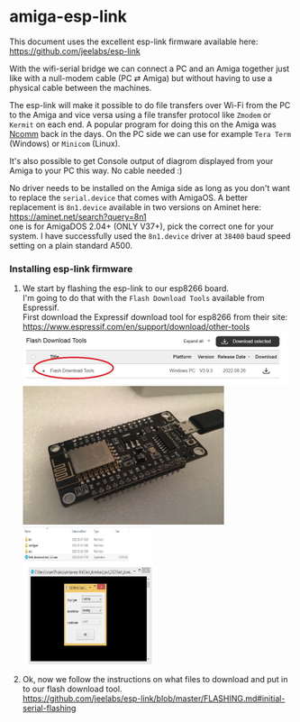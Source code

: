 # amiga-esp-link

This document uses the excellent esp-link firmware available here:<br />
https://github.com/jeelabs/esp-link <br />

With the wifi-serial bridge we can connect a PC and an Amiga together just like with a null-modem cable (PC ⇄ Amiga) but without having to use a physical cable between the machines.

The esp-link will make it possible to do file transfers over Wi-Fi from the PC to the Amiga and vice versa using a file transfer protocol like `Zmodem` or `Kermit` on each end. A popular program for doing this on the Amiga was [Ncomm](https://aminet.net/search?query=ncomm) back in the days. On the PC side we can use for example `Tera Term` (Windows) or `Minicom` (Linux).

It's also possible to get Console output of diagrom displayed from your Amiga to your PC this way. No cable needed :)

No driver needs to be installed on the Amiga side as long as you don't want to replace the `serial.device` that comes with AmigaOS. A better replacement is `8n1.device` available in two versions on Aminet here: https://aminet.net/search?query=8n1  <br />
one is for AmigaDOS 2.04+ (ONLY V37+), pick the correct one for your system. I have successfully used the `8n1.device` driver at `38400` baud speed setting on a plain standard A500.


### Installing esp-link firmware

1. We start by flashing the esp-link to our esp8266 board.<br /> I'm going to do that with the `Flash Download Tools` available from Espressif.<br />
   First download the Expressif download tool for esp8266 from their site:<br />
   https://www.espressif.com/en/support/download/other-tools <br />
   <a href="pics/amiga-esp-link_pic1.jpg">
   <img src="pics/amiga-esp-link_pic1.jpg" width="470" height="94">
   </a><br />
   <a href="pics/amiga-esp-link_pic2.jpg">
   <img src="pics/amiga-esp-link_pic2.jpg" width="357" height="246">
   </a>
   <a href="pics/amiga-esp-link_pic3.jpg">
   <img src="pics/amiga-esp-link_pic3.jpg" width="230" height="246">
   </a>

2. Ok, now we follow the instructions on what files to download and put in to our flash download tool.<br />
   https://github.com/jeelabs/esp-link/blob/master/FLASHING.md#initial-serial-flashing
